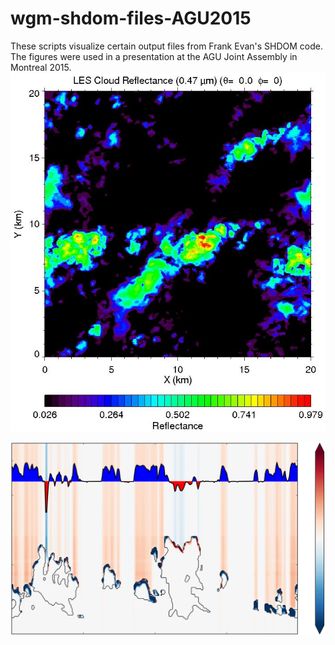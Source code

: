 # wgm-shdom-files-AGU2015
These scripts visualize certain output files from Frank Evan's SHDOM code.  The figures were used in a presentation at the AGU Joint Assembly in Montreal 2015.
![Reflectance image of the Cloud field used for these calculations](data-adjoint2/les0822nh15t13_aer008_w0.646a_idir01.png)

![Adjoint figure calculation](adjoint-derivative-single-scattering.png)